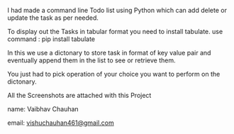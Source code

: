 
I had made a command line Todo list using Python which can add delete or update the task as per needed.

To display out the Tasks in tabular format you need to install tabulate.
     use command : pip install tabulate

In this we use a dictonary to store task in format of key value pair and eventually append them in the list to see or retrieve them.

You just had to pick operation of your choice you want to perform on the dictonary.


All the Screenshots are attached with this Project 


name: Vaibhav Chauhan

email: vishuchauhan461@gmail.com
